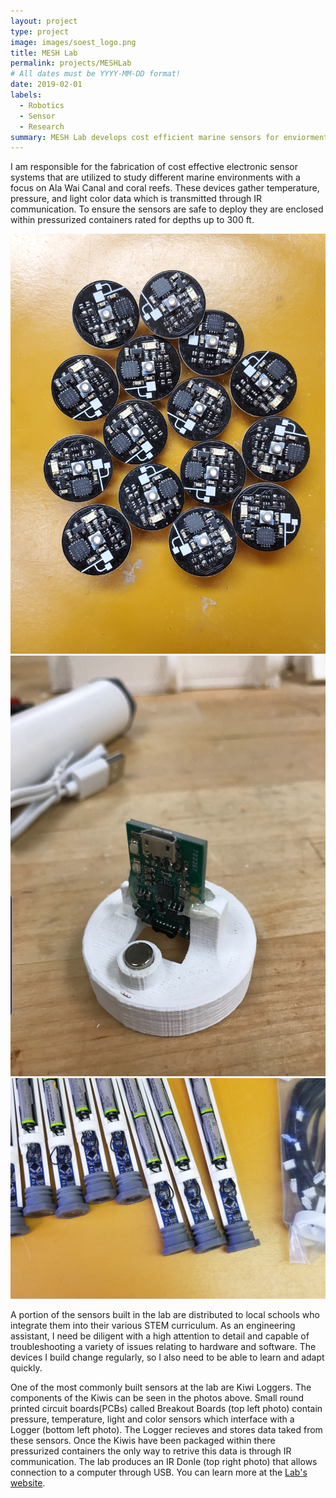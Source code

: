 ```yaml
---
layout: project
type: project
image: images/soest_logo.png
title: MESH Lab
permalink: projects/MESHLab
# All dates must be YYYY-MM-DD format!
date: 2019-02-01
labels:
  - Robotics
  - Sensor
  - Research
summary: MESH Lab develops cost efficient marine sensors for enviormental research and as a way to expose the community to STEM.
---
```

I am responsible for the fabrication of cost effective electronic sensor systems that are utilized to study different marine environments with a focus on Ala Wai Canal and coral reefs. These devices gather temperature, pressure, and light color data which is transmitted through IR communication. To ensure the sensors are safe to deploy they are enclosed within pressurized containers rated for depths up to 300 ft. 

<div class="ui medium rounded images">
  <img class="ui image" src="../images/Kiwibreakout.jpg">
  <img class="ui image" src="../images/Kiwidongle.jpg">
  <img class="ui image" src="../images/Kiwiloggers.jpg">
</div>

A portion of the sensors built in the lab are distributed to local schools who integrate them into their various STEM curriculum. As an engineering assistant, I need be diligent with a high attention to detail and capable of troubleshooting a variety of issues relating to hardware and software. The devices I build change regularly, so I also need to be able to learn and adapt quickly.

One of the most commonly built sensors at the lab are Kiwi Loggers. The components of the Kiwis can be seen in the photos above. Small round printed circuit boards(PCBs) called Breakout Boards (top left photo) contain pressure, temperature, light and color sensors which interface with a Logger (bottom left photo). The Logger recieves and stores data taked from these sensors. Once the Kiwis have been packaged within there pressurized containers the only way to retrive this data is through IR communication. The lab produces an IR Donle (top right photo) that allows connection to a computer through USB. 
You can learn more at the [Lab's website](https://www.soest.hawaii.edu/oceanography/glazer/Brian_T._Glazer/Research.html).




